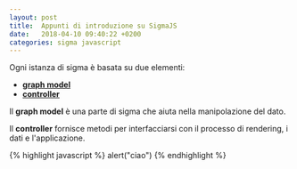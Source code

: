```yaml
---
layout: post
title:  Appunti di introduzione su SigmaJS
date:   2018-04-10 09:40:22 +0200
categories: sigma javascript
---
```


Ogni istanza di sigma è basata su due elementi:

- [**graph model**](https://github.com/jacomyal/sigma.js/wiki/Graph-API)
- [**controller**](https://github.com/jacomyal/sigma.js/wiki/Public-API)

Il **graph model** è una parte di sigma che aiuta nella manipolazione del dato.

Il **controller** fornisce metodi per interfacciarsi con il processo di rendering, i dati e l'applicazione.


{% highlight javascript %}
alert("ciao")
{% endhighlight %}
